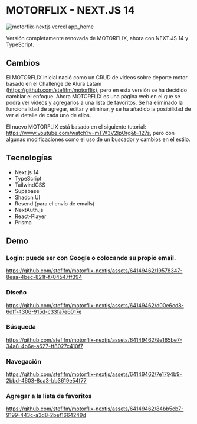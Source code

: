 # MOTORFLIX - NEXT.JS 14

![motorflix-nextjs vercel app_home](https://github.com/stefifm/motorflix-nextjs/assets/64149462/9d113de0-aed0-4fa5-be4a-6db7787f620c)


Versión completamente renovada de MOTORFLIX, ahora con NEXT.JS 14 y TypeScript.

## Cambios

El MOTORFLIX inicial nació como un CRUD de videos sobre deporte motor basado en el Challenge de Alura Latam (https://github.com/stefifm/motorflix), pero en esta versión se ha decidido cambiar el enfoque. Ahora MOTORFLIX es una página web en el que se podrá ver videos y agregarlos a una lista de favoritos. Se ha eliminado la funcionalidad de agregar, editar y eliminar, y se ha añadido la posibilidad de ver el detalle de cada uno de ellos.

El nuevo MOTORFLIX está basado en el siguiente tutorial: https://www.youtube.com/watch?v=mTW3V2IpOrg&t=127s, pero con algunas modificaciones como el uso de un buscador y cambios en el estilo.

## Tecnologías

- Next.js 14
- TypeScript
- TailwindCSS
- Supabase
- Shadcn UI
- Resend (para el envío de emails)
- NextAuth.js
- React-Player
- Prisma

## Demo

### Login: puede ser con Google o colocando su propio email.

https://github.com/stefifm/motorflix-nextjs/assets/64149462/19578347-8eaa-4bec-821f-f704547ff394

### Diseño

https://github.com/stefifm/motorflix-nextjs/assets/64149462/d00e6cd8-6dff-4306-915d-c33fa7e6017e

### Búsqueda

https://github.com/stefifm/motorflix-nextjs/assets/64149462/9e165be7-34a8-4b6e-a627-ff8027c410f7

### Navegación

https://github.com/stefifm/motorflix-nextjs/assets/64149462/7e1794b9-2bbd-4603-8ca3-bb3619e54f77

### Agregar a la lista de favoritos

https://github.com/stefifm/motorflix-nextjs/assets/64149462/84bb5cb7-9199-443c-a3d8-2bef1664249d






